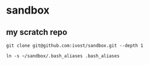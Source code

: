 # sandbox

## my scratch repo

```
git clone git@github.com:ivost/sandbox.git --depth 1

ln -s ~/sandbox/.bash_aliases .bash_aliases
```

